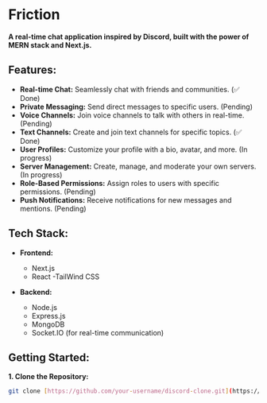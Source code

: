 # Friction

**A real-time chat application inspired by Discord, built with the power of MERN stack and Next.js.**

## Features:

* **Real-time Chat:** Seamlessly chat with friends and communities. (✅ Done)
* **Private Messaging:** Send direct messages to specific users. (Pending)
* **Voice Channels:** Join voice channels to talk with others in real-time. (Pending)
* **Text Channels:** Create and join text channels for specific topics. (✅ Done)
* **User Profiles:** Customize your profile with a bio, avatar, and more. (In progress)
* **Server Management:** Create, manage, and moderate your own servers. (In progress)
* **Role-Based Permissions:** Assign roles to users with specific permissions. (Pending)
* **Push Notifications:** Receive notifications for new messages and mentions. (Pending)

## Tech Stack:

* **Frontend:**
  - Next.js
  - React
  -TailWind CSS

* **Backend:**
  - Node.js
  - Express.js
  - MongoDB
  - Socket.IO (for real-time communication)

## Getting Started:

**1. Clone the Repository:**

```bash
git clone [https://github.com/your-username/discord-clone.git](https://github.com/your-username/discord-clone.git)